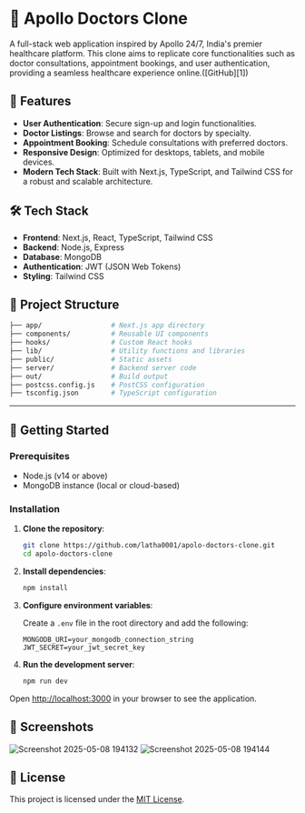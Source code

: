# 🏥 Apollo Doctors Clone

A full-stack web application inspired by Apollo 24/7, India's premier healthcare platform. This clone aims to replicate core functionalities such as doctor consultations, appointment bookings, and user authentication, providing a seamless healthcare experience online.([GitHub][1])


## 🚀 Features

* **User Authentication**: Secure sign-up and login functionalities.
* **Doctor Listings**: Browse and search for doctors by specialty.
* **Appointment Booking**: Schedule consultations with preferred doctors.
* **Responsive Design**: Optimized for desktops, tablets, and mobile devices.
* **Modern Tech Stack**: Built with Next.js, TypeScript, and Tailwind CSS for a robust and scalable architecture.


## 🛠️ Tech Stack

* **Frontend**: Next.js, React, TypeScript, Tailwind CSS
* **Backend**: Node.js, Express
* **Database**: MongoDB
* **Authentication**: JWT (JSON Web Tokens)
* **Styling**: Tailwind CSS


## 📂 Project Structure

```bash
├── app/                 # Next.js app directory
├── components/          # Reusable UI components
├── hooks/               # Custom React hooks
├── lib/                 # Utility functions and libraries
├── public/              # Static assets
├── server/              # Backend server code
├── out/                 # Build output
├── postcss.config.js    # PostCSS configuration
├── tsconfig.json        # TypeScript configuration
```



---

## 🚀 Getting Started

### Prerequisites

* Node.js (v14 or above)
* MongoDB instance (local or cloud-based)

### Installation

1. **Clone the repository**:

   ```bash
   git clone https://github.com/latha0001/apolo-doctors-clone.git
   cd apolo-doctors-clone
   ```



2. **Install dependencies**:

   ```bash
   npm install
   ```



3. **Configure environment variables**:

   Create a `.env` file in the root directory and add the following:

   ```env
   MONGODB_URI=your_mongodb_connection_string
   JWT_SECRET=your_jwt_secret_key
   ```



4. **Run the development server**:

   ```bash
   npm run dev
   ```



Open [http://localhost:3000](http://localhost:3000) in your browser to see the application.



## 📸 Screenshots
![Screenshot 2025-05-08 194132](https://github.com/user-attachments/assets/7701e6ed-49fa-4d36-ae63-7caeaa9edf88)
![Screenshot 2025-05-08 194144](https://github.com/user-attachments/assets/4d8efff1-7062-4f7f-8f6b-b6f56b258a55)




## 📄 License

This project is licensed under the [MIT License](LICENSE).
